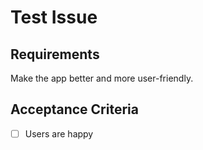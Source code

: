 # Test Issue

## Requirements

Make the app better and more user-friendly.

## Acceptance Criteria

- [ ] Users are happy
